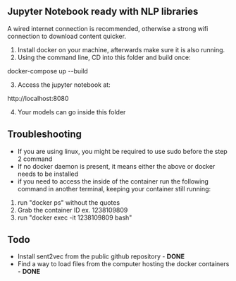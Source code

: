 ## Jupyter Notebook ready with NLP libraries

A wired internet connection is recommended, otherwise a strong wifi connection to download content quicker.

1. Install docker on your machine, afterwards make sure it is also running.
2. Using the command line, CD into this folder and build once:

docker-compose up --build

3. Access the jupyter notebook at:

http://localhost:8080

4. Your models can go inside this folder

## Troubleshooting

- If you are using linux, you might be required to use sudo before the step 2 command
- If no docker daemon is present, it means either the above or docker needs to be installed
- if you need to access the inside of the container run the following command in another terminal, keeping your container still running:

1) run "docker ps" without the quotes
2) Grab the container ID ex. 1238109809
3) run "docker exec -it 1238109809 bash" 

## Todo

- Install sent2vec from the public github repository - **DONE**
- Find a way to load files from the computer hosting the docker containers - **DONE**